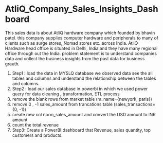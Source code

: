 # AtliQ_Company_Sales_Insights_Dashboard
This sales data is about AtliQ hardware company which founded by bhavin patel. this company supplies computer hardware and peripherals to many of clients such as surge stores, Nomad stores etc. across India. AtliQ Hardware head office is situated in Delhi, India and they have many regional office through out the India. problem statement is to understand companies data and collect the business insights from the past data for business grauth.
1) Step1 : load the data in MYSLQ database we observed data see the all tables and columns and understand the relationship between the tables and columns.
2) Step2 : load our sales database in powerbi in which we used power query for data cleaning , transformation, ETL process
  1) remove the blank rows from market table (m_name={newyork, paris})
  2) remove 0 , -1 sales_amount from  trancations table (sales_transactions={0, -1})
  3) create new col norm_sales_amount and convert the USD amount to INR amount 
  4) count the total revenue 
3) Step3: Create a PowerBI dashboard that Revenue, sales quantity, top customers and products.
